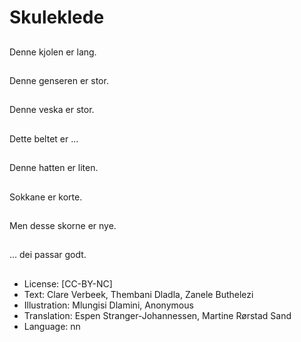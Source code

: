 # Skuleklede

##
Denne kjolen er lang.

##
Denne genseren er stor.

##
Denne veska er stor.

##
Dette beltet er …

##
Denne hatten er liten.

##
Sokkane er korte.

##
Men desse skorne er nye.

##
… dei passar godt.

##
* License: [CC-BY-NC]
* Text: Clare Verbeek, Thembani Dladla, Zanele Buthelezi
* Illustration: Mlungisi Dlamini, Anonymous
* Translation: Espen Stranger-Johannessen, Martine Rørstad Sand
* Language: nn
